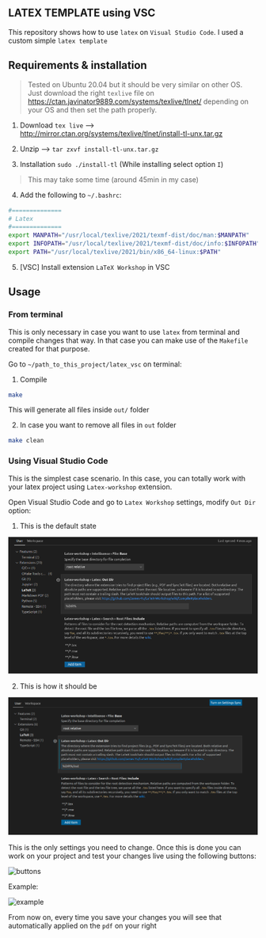 ## LATEX TEMPLATE using VSC

This repository shows how to use `latex` on `Visual Studio Code`. I used a custom simple `latex template`


## Requirements & installation

> Tested on Ubuntu 20.04 but it should be very similar on other OS. Just download the right `texlive` file on https://ctan.javinator9889.com/systems/texlive/tlnet/ depending on your OS and then set the path properly.

1. Download `tex live` -->  http://mirror.ctan.org/systems/texlive/tlnet/install-tl-unx.tar.gz

2. Unzip --> `tar zxvf install-tl-unx.tar.gz`

3. Installation `sudo ./install-tl` (While installing select option `I`)

> This may take some time (around 45min in my case)

4. Add the following to  `~/.bashrc`:

```bash
#==============
# Latex
#==============
export MANPATH="/usr/local/texlive/2021/texmf-dist/doc/man:$MANPATH"
export INFOPATH="/usr/local/texlive/2021/texmf-dist/doc/info:$INFOPATH"
export PATH="/usr/local/texlive/2021/bin/x86_64-linux:$PATH"
```

5. [VSC] Install extension `LaTeX Workshop` in VSC



## Usage

### From terminal

This is only necessary in case you want to use `latex` from terminal and compile changes that way. In that case you can make use of the `Makefile` created for that purpose.

Go to  `~/path_to_this_project/latex_vsc` on terminal:

1. Compile

```bash 
make
```
This will generate all files inside `out/` folder

2. In case you want to remove all files in `out` folder

```bash 
make clean
```



### Using Visual Studio Code

This is the simplest case scenario. In this case, you can totally work with your latex project using `Latex-workshop` extension.

Open Visual Studio Code and go to  `Latex Workshop` settings, modify `Out Dir` option:

1. This is the default state

![latex_outdir](figures/latex_outdir.png)



2. This is how it should be

![latex_outdir2](figures/latex_outdir2.png)



This is the only settings you need to change. Once this is done you can work on your project and test your changes live using the following buttons:

![buttons](/home/iggy/Documents/__MASTER_FREELANCER/latex_vsc/figures/buttons.png)

Example:

![example](/home/iggy/Documents/__MASTER_FREELANCER/latex_vsc/figures/example.png)

From now on, every time you save your changes you will see that automatically applied on the `pdf` on your right


